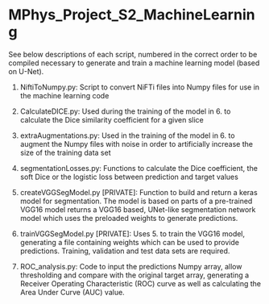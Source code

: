 # MPhys_Project_S2_MachineLearning

See below descriptions of each script, numbered in the correct order to be compiled necessary to generate and train a machine learning model (based on U-Net).

1. NiftiToNumpy.py: Script to convert NiFTi files into Numpy files for use in the machine learning code

2. CalculateDICE.py: Used during the training of the model in 6. to calculate the Dice similarity coefficient for a given slice

3. extraAugmentations.py: Used in the training of the model in 6. to augment the Numpy files with noise in order to artificially increase the size of the training data set

4. segmentationLosses.py: Functions to calculate the Dice coefficient, the soft Dice or the logistic loss between prediction and target values

5. createVGGSegModel.py [PRIVATE]: Function to build and return a keras model for segmentation. The model is based on parts of a pre-trained VGG16 model returns a VGG16 based, UNet-like segmentation network model which uses the preloaded weights to generate predictions.

6. trainVGGSegModel.py [PRIVATE]: Uses 5. to train the VGG16 model, generating a file containing weights which can be used to provide predictions. Training, validation and test data sets are required.

7. ROC_analysis.py: Code to input the predictions Numpy array, allow thresholding and compare with the original target array, generating a Receiver Operating Characteristic (ROC) curve as well as calculating the Area Under Curve (AUC) value.
